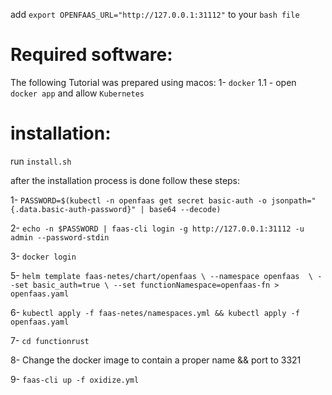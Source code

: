 

add `export OPENFAAS_URL="http://127.0.0.1:31112"` to your `bash file`

# Required software:

The following Tutorial was prepared using macos:
1- `docker`
  1.1 - open `docker app` and allow `Kubernetes`

# installation:

run `install.sh`

after the installation process is done follow these steps:

1- `PASSWORD=$(kubectl -n openfaas get secret basic-auth -o jsonpath="{.data.basic-auth-password}" | base64 --decode)`

2- `echo -n $PASSWORD | faas-cli login -g http://127.0.0.1:31112 -u admin --password-stdin`

3- `docker login`

5- `helm template faas-netes/chart/openfaas \
    --namespace openfaas  \
    --set basic_auth=true \
    --set functionNamespace=openfaas-fn > openfaas.yaml`

6- `kubectl apply -f faas-netes/namespaces.yml && kubectl apply -f openfaas.yaml`

7- `cd functionrust`

8- Change the docker image to contain a proper name && port to 3321

9- `faas-cli up -f oxidize.yml`